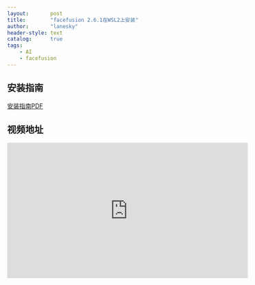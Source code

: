 ```yaml
---
layout:       post
title:        "facefusion 2.6.1在WSL2上安装"
author:       "lanesky"
header-style: text
catalog:      true
tags:
    - AI
    - facefusion
---
```




## 安装指南

[安装指南PDF](https://lanesky.github.io/img/in-post/post-facefusion-wsl2/facefusion_wsl2_installation.pdf)


## 视频地址

<iframe width="560" height="315" src="https://www.youtube.com/embed/V4IDWzv-TKY?si=Hd8fMyLs53PShmbl" title="YouTube video player" frameborder="0" allow="accelerometer; autoplay; clipboard-write; encrypted-media; gyroscope; picture-in-picture; web-share" referrerpolicy="strict-origin-when-cross-origin" allowfullscreen></iframe>

